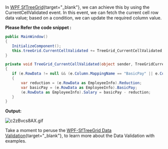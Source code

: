 In [WPF SfTreeGrid](https://www.syncfusion.com/wpf-controls/treegrid){target="_blank"}, we can achieve this by using the CurrentCellValidated event. In this event, we can fetch the current cell row data value; based on a condition, we can update the required column value.

**Please Refer the code snippet :**
 
 ```csharp
public MainWindow()
{
    InitializeComponent();
    this.treeGrid.CurrentCellValidated += TreeGrid_CurrentCellValidated;
}

private void TreeGrid_CurrentCellValidated(object sender, TreeGridCurrentCellValidatedEventArgs e)
{
    if (e.RowData != null && (e.Column.MappingName == "BasicPay" || e.Column.MappingName == "Reduction"))
    {
        var reduction = (e.RowData as EmployeeInfo).Reduction;
        var basicPay = (e.RowData as EmployeeInfo).BasicPay;
        (e.RowData as EmployeeInfo).Salary = basicPay - reduction;
    }                        
} 
 ```

**Output:**
  
 ![c2zBvcs8AX.gif](https://support.syncfusion.com/kb/agent/attachment/article/16474/inline?token=eyJhbGciOiJodHRwOi8vd3d3LnczLm9yZy8yMDAxLzA0L3htbGRzaWctbW9yZSNobWFjLXNoYTI1NiIsInR5cCI6IkpXVCJ9.eyJpZCI6IjI1MDIxIiwib3JnaWQiOiIzIiwiaXNzIjoic3VwcG9ydC5zeW5jZnVzaW9uLmNvbSJ9.dGOv_49CZyFOdhSj2D2f8ALQNuP0sNWpEDPOPSfJYwA)
 
 

Take a moment to peruse the [WPF-SfTreeGrid Data Validation](https://help.syncfusion.com/wpf/treegrid/data-validation){target="_blank"}, to learn more about the Data Validation with examples.
